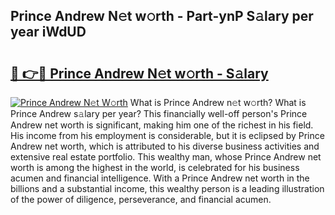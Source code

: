 ## Prince Andrew N𝚎t w𝚘rth - Part-ynP S𝚊lary per year iWdUD

# <h2><a href="http://gc37zw1.nevu.top/?p=Prince+Andrew">🔗 👉🔴 Prince Andrew N𝚎t w𝚘rth - S𝚊lary</a></h2>

[![Prince Andrew N𝚎t W𝚘rth](https://i.imgur.com/Oavwk0R.jpeg)](http://gc37zw1.nevu.top/?p=Prince+Andrew)
What is Prince Andrew n𝚎t w𝚘rth? What is Prince Andrew s𝚊lary per year?
This financially well-off person's Prince Andrew net worth is significant, making him one of the richest in his field. His income from his employment is considerable, but it is eclipsed by Prince Andrew net worth, which is attributed to his diverse business activities and extensive real estate portfolio. This wealthy man, whose Prince Andrew net worth is among the highest in the world, is celebrated for his business acumen and financial intelligence. With a Prince Andrew net worth in the billions and a substantial income, this wealthy person is a leading illustration of the power of diligence, perseverance, and financial acumen.
